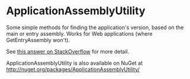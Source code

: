 # ApplicationAssemblyUtility

Some simple methods for finding the application's version, based on the main or entry assembly.
Works for Web applications (where GetEntryAssembly won't).

See [this answer on StackOverflow](http://stackoverflow.com/questions/756031/using-the-web-application-version-number-from-an-assembly-asp-net-c/4803419#4803419) for more detail.

ApplicationAssemblyUtility is also available on NuGet at <http://nuget.org/packages/ApplicationAssemblyUtility/>
